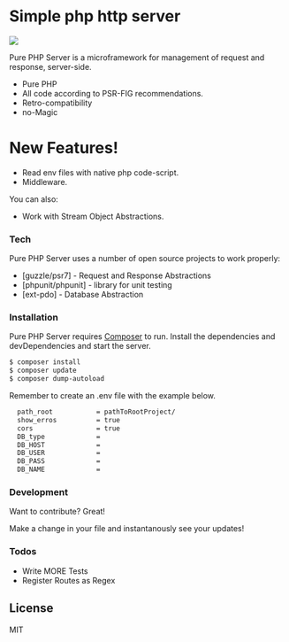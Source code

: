 # Simple php http server 

[![](https://policarpoyan.firebaseapp.com/img/apple-touch-icon.png)](https://www.linkedin.com/in/yanpolicarpo)

Pure PHP Server is a microframework for management of request and response, server-side.

  - Pure PHP
  - All code according to PSR-FIG recommendations.
  - Retro-compatibility
  - no-Magic

# New Features!

  - Read env files with native php code-script.
  - Middleware.


You can also:
  - Work with Stream Object Abstractions.

### Tech

Pure PHP Server uses a number of open source projects to work properly:

* [guzzle/psr7] - Request and Response Abstractions
* [phpunit/phpunit] - library for unit testing
* [ext-pdo] - Database Abstraction

### Installation

Pure PHP Server requires [Composer](https://getcomposer.org/) to run.
Install the dependencies and devDependencies and start the server.

```sh
$ composer install
$ composer update
$ composer dump-autoload
```
Remember to create an .env file with the example below.
```sh
  path_root           = pathToRootProject/
  show_erros          = true
  cors                = true
  DB_type             = 
  DB_HOST             = 
  DB_USER             = 
  DB_PASS             =
  DB_NAME             = 
```
### Development

Want to contribute? Great!

Make a change in your file and instantanously see your updates!

### Todos

 - Write MORE Tests
 - Register Routes as Regex

License
----

MIT
